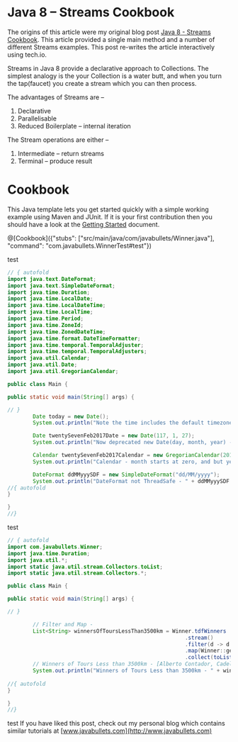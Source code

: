 # Java 8 – Streams Cookbook

The origins of this article were my original blog post [Java 8 - Streams Cookbook](https://www.javabullets.com/java-8-streams-cookbook/). This article provided a single main method and a number of different Streams examples. This post re-writes the article interactively using tech.io.

Streams in Java 8 provide a declarative approach to Collections. The simplest analogy is the your Collection is a water butt, and when you turn the tap(faucet) you create a stream which you can then process.

The advantages of Streams are – 

1. Declarative
2. Parallelisable
3. Reduced Boilerplate – internal iteration

The Stream operations are either –

1. Intermediate – return streams
2. Terminal – produce result

# Cookbook

This Java template lets you get started quickly with a simple working example using Maven and JUnit. If it is your first contribution then you should have a look at the [Getting Started](https://tech.io/doc/getting-started-create-playground) document.

@[Cookbook]({"stubs": ["src/main/java/com/javabullets/Winner.java"], "command": "com.javabullets.WinnerTest#test"})

test 


```java runnable
// { autofold
import java.text.DateFormat;
import java.text.SimpleDateFormat;
import java.time.Duration;
import java.time.LocalDate;
import java.time.LocalDateTime;
import java.time.LocalTime;
import java.time.Period;
import java.time.ZoneId;
import java.time.ZonedDateTime;
import java.time.format.DateTimeFormatter;
import java.time.temporal.TemporalAdjuster;
import java.time.temporal.TemporalAdjusters;
import java.util.Calendar;
import java.util.Date;
import java.util.GregorianCalendar;

public class Main {

public static void main(String[] args) {

// }
		Date today = new Date();
		System.out.println("Note the time includes the default timezone - " + today.toString());

		Date twentySevenFeb2017Date = new Date(117, 1, 27);
		System.out.println("Now deprecated new Date(day, month, year) - but note month starts at zero, and year 1900 - " + twentySevenFeb2017Date);

		Calendar twentySevenFeb2017Calendar = new GregorianCalendar(2017,1,27);
		System.out.println("Calendar - month starts at zero, and but year fixed - " + twentySevenFeb2017Calendar.getTime());

		DateFormat ddMMyyySDF = new SimpleDateFormat("dd/MM/yyyy");
		System.out.println("DateFormat not ThreadSafe - " + ddMMyyySDF.format(twentySevenFeb2017Date));
//{ autofold
}

}
//}
```

test


```java runnable
// { autofold
import com.javabullets.Winner;
import java.time.Duration;
import java.util.*;
import static java.util.stream.Collectors.toList;
import static java.util.stream.Collectors.*;

public class Main {

public static void main(String[] args) {

// }

        // Filter and Map -
        List<String> winnersOfToursLessThan3500km = Winner.tdfWinners
                                                        .stream()
                                                        .filter(d -> d.getLengthKm() < 3500) // Separate out Tours less than 3500km
                                                        .map(Winner::getName) // Get names of winners
                                                        .collect(toList()); // Return a list
        // Winners of Tours Less than 3500km - [Alberto Contador, Cadel Evans, Bradley Wiggins, Chris Froome, Chris Froome]        
        System.out.println("Winners of Tours Less than 3500km - " + winnersOfToursLessThan3500km);
		
//{ autofold
}

}
//}
```
test
If you have liked this post, check out my personal blog which contains similar tutorials at [www.javabullets.com](http://www.javabullets.com)

